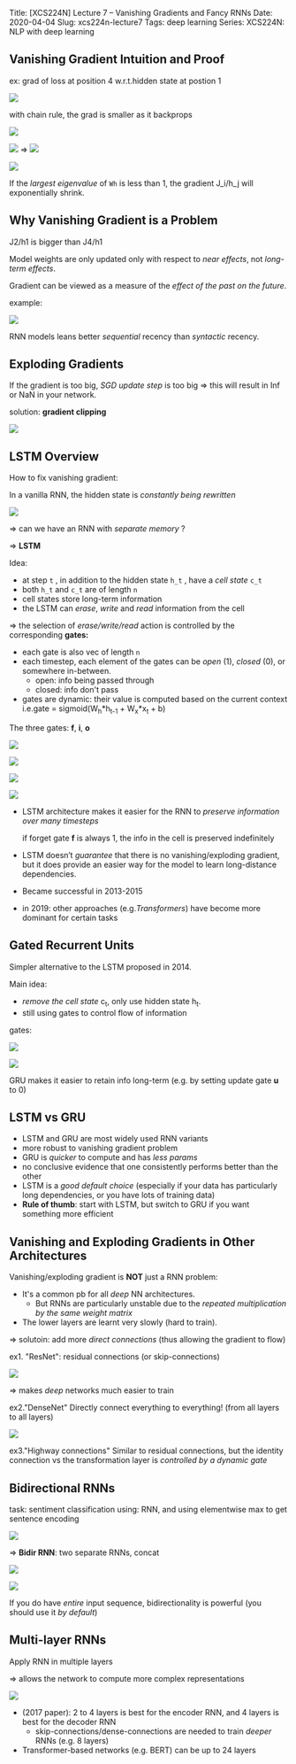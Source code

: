 Title: [XCS224N] Lecture 7 – Vanishing Gradients and Fancy RNNs
Date: 2020-04-04
Slug:  xcs224n-lecture7
Tags: deep learning
Series: XCS224N: NLP with deep learning

Vanishing Gradient Intuition and Proof
--------------------------------------
ex: grad of loss at position 4 w.r.t.hidden state at postion 1

![](../images/xcs224n-lecture7/pasted_image.png)

with chain rule, the grad is smaller as it backprops

![](../images/xcs224n-lecture7/pasted_image001.png)

![](../images/xcs224n-lecture7/pasted_image002.png)
 ⇒ 
![](../images/xcs224n-lecture7/pasted_image003.png)

![](../images/xcs224n-lecture7/pasted_image004.png)

If  the *largest eigenvalue* of `Wh` is less than 1, the gradient J_i/h_j will exponentially shrink.

Why Vanishing Gradient is a Problem
-----------------------------------
J2/h1 is bigger than J4/h1

Model weights are only updated only with respect to *near effects*, not *long-term effects*.

Gradient can be viewed as a measure of the *effect of the past on the future*.

example:

![](../images/xcs224n-lecture7/pasted_image006.png)

RNN models leans better *sequential* recency than *syntactic* recency.

Exploding Gradients
-------------------
If the gradient is too big, *SGD update step* is too big ⇒ this will result in Inf or NaN in your network.

solution: **gradient clipping**

![](../images/xcs224n-lecture7/pasted_image007.png)

LSTM Overview
-------------
How to fix vanishing gradient:

In a vanilla RNN, the hidden state is *constantly being rewritten*

![](../images/xcs224n-lecture7/pasted_image008.png)

⇒ can we have an RNN with *separate memory* ?

⇒ **LSTM**

Idea:

* at step `t` , in addition to the hidden state `h_t` , have a *cell state* `c_t` 
* both `h_t` and `c_t` are of length `n` 
* cell states store long-term information
* the LSTM can *erase*, *write* and *read* information from the cell

⇒ the selection of *erase/write/read* action is controlled by the corresponding **gates:**

* each gate is also vec of length `n` 
* each timestep, each element of the gates can be *open* (1), *closed* (0), or somewhere in-between.
  + open: info being passed through
  + closed: info don't pass
* gates are dynamic: their value is computed based on the current context 
  i.e.gate = sigmoid(W<sub>h</sub>*h<sub>t-1</sub> + W<sub>x</sub>*x<sub>t</sub> + b)

The three gates: **f**, **i**, **o**

![](../images/xcs224n-lecture7/pasted_image010.png)

![](../images/xcs224n-lecture7/pasted_image011.png)

![](../images/xcs224n-lecture7/pasted_image012.png)

![](../images/xcs224n-lecture7/pasted_image013.png)

* LSTM architecture makes it easier for the RNN to *preserve information over many timesteps*

  if forget gate **f** is always 1, the info in the cell is preserved indefinitely

* LSTM doesn’t *guarantee* that there is no vanishing/exploding gradient, but it does provide an easier way for the model to learn long-distance dependencies.
* Became successful in 2013-2015
* in 2019: other approaches (e.g.*Transformers*) have become more dominant for certain tasks

Gated Recurrent Units
---------------------
Simpler alternative to the LSTM proposed in 2014.

Main idea: 

* *remove the cell state* c<sub>t</sub>, only use hidden state h<sub>t</sub>.
* still using gates to control flow of information

gates:

![](../images/xcs224n-lecture7/pasted_image015.png)

![](../images/xcs224n-lecture7/pasted_image016.png)

GRU makes it easier to retain info long-term (e.g. by setting update gate **u** to 0)

LSTM vs GRU
-----------

* LSTM and GRU are most widely used RNN variants
* more robust to vanishing gradient problem
* GRU is *quicker* to compute and has *less params*
* no conclusive evidence that one consistently performs better than the other
* LSTM is a *good default choice* (especially if your data has particularly long dependencies, or you have lots of training data)
* **Rule of thumb**: start with LSTM, but switch to GRU if you want something more efficient

Vanishing and Exploding Gradients in Other Architectures
--------------------------------------------------------
Vanishing/exploding gradient is **NOT** just a RNN problem: 

* It's a common pb for all *deep* NN architectures.
  + But RNNs are particularly unstable due to the *repeated multiplication by the same weight matrix* 
* The lower layers are learnt very slowly (hard to train).

⇒ solutoin: add more *direct connections* (thus allowing the gradient to flow) 

ex1. "ResNet": residual connections (or skip-connections)

![](../images/xcs224n-lecture7/pasted_image017.png)

⇒ makes *deep* networks much easier to train

ex2."DenseNet"
Directly connect everything to everything! (from all layers to all layers)

![](../images/xcs224n-lecture7/pasted_image018.png)

ex3."Highway connections"
Similar to residual connections, but the identity connection vs the transformation layer is *controlled by a dynamic gate*

Bidirectional RNNs
------------------
task: sentiment classification
using: RNN, and using elementwise max to get sentence encoding

![](../images/xcs224n-lecture7/pasted_image020.png)

⇒ **Bidir RNN**: two separate RNNs, concat

![](../images/xcs224n-lecture7/pasted_image021.png)

![](../images/xcs224n-lecture7/pasted_image022.png)

If you do have *entire* input sequence, bidirectionality is powerful (you should use it *by default*)

Multi-layer RNNs
----------------
Apply RNN in multiple layers

⇒ allows the network to compute more complex representations

![](../images/xcs224n-lecture7/pasted_image023.png)

* (2017 paper): 2 to 4 layers is best for the encoder RNN, and 4 layers is best for the decoder RNN
  + skip-connections/dense-connections are needed to train *deeper* RNNs (e.g. 8 layers)
* Transformer-based networks (e.g. BERT) can be up to 24 layers
